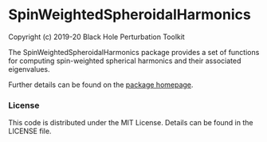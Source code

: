# SpinWeightedSpheroidalHarmonics

Copyright (c) 2019-20 Black Hole Perturbation Toolkit

The SpinWeightedSpheroidalHarmonics package provides a set of functions for
computing spin-weighted spherical harmonics and their associated eigenvalues.

Further details can be found on the [package homepage](https://bhptoolkit.org/SpinWeightedSpheroidalHarmonics).

### License

This code is distributed under the MIT License. Details can
be found in the LICENSE file.
